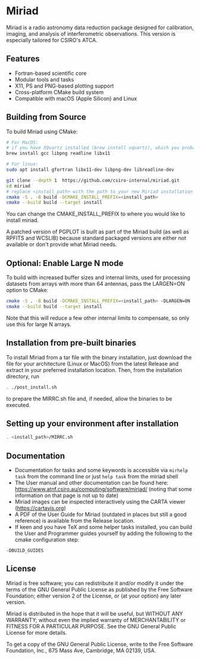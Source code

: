 # Miriad

Miriad is a radio astronomy data reduction package designed for calibration, imaging, and analysis of interferometric observations. 
This version is especially tailored for CSIRO's ATCA.

## Features

- Fortran-based scientific core
- Modular tools and tasks
- X11, PS and PNG-based plotting support
- Cross-platform CMake build system
- Compatible with macOS (Apple Silicon) and Linux

## Building from Source

To build Miriad using CMake:

```bash
# For MacOS:
# if you have XQuartz installed (brew install xquartz), which you probably should, you can omit libx11
brew install gcc libpng readline libx11

# For linux:
sudo apt install gfortran libx11-dev libpng-dev libreadline-dev

git clone --depth 1  https://github.com/csiro-internal/miriad.git
cd miriad
# replace <install_path> with the path to your new Miriad installation (e.g., $HOME/miriad or /opt/miriad)
cmake -S . -B build -DCMAKE_INSTALL_PREFIX=<install_path>
cmake --build build --target install
```
You can change the CMAKE_INSTALL_PREFIX to where you would like to install miriad.

A patched version of PGPLOT is built as part of the Miriad build (as well as RPFITS and WCSLIB) because standard packaged versions are either not available or don't provide what Miriad needs.

## Optional: Enable Large N mode
To build with increased buffer sizes and internal limits, used for processing datasets from arrays with more than 64 antennas, pass the LARGEN=ON option to CMake:

```bash
cmake -S . -B build -DCMAKE_INSTALL_PREFIX=<install_path> -DLARGEN=ON
cmake --build build --target install
```
Note that this will reduce a few other internal limits to compensate, so only use this for large N arrays.

## Installation from pre-built binaries

To install Miriad from a tar file with the binary installation, just download the file for your architecture (Linux or MacOS) from the latest Release and extract in your preferred installation location.
Then, from the installation directory, run
```bash
. ./post_install.sh
```
to prepare the MIRRC.sh file and, if needed, allow the binaries to be executed.

## Setting up your environment after installation
```bash
. <install_path>/MIRRC.sh
```

## Documentation
- Documentation for tasks and some keywords is accessible via `mirhelp task` from the command line or just `help task` from the miriad shell
- The User manual and other documentation can be found here: https://www.atnf.csiro.au/computing/software/miriad/ (noting that some information on that page is not up to date)
- Miriad images can be inspected interactively using the CARTA viewer (https://cartavis.org)
- A PDF of the User Guide for Miriad (outdated in places but still a good reference) is available from the Release location.
- If keen and you have TeX and some helper tasks installed, you can build the User and Programmer guides yourself by adding the following to the cmake configuration step:
```
-DBUILD_GUIDES
```


## License
Miriad is free software; you can redistribute it and/or modify
it under the terms of the GNU General Public License as published by
the Free Software Foundation; either version 2 of the License, or
(at your option) any later version.

Miriad is distributed in the hope that it will be useful,
but WITHOUT ANY WARRANTY; without even the implied warranty of
MERCHANTABILITY or FITNESS FOR A PARTICULAR PURPOSE.  See the
GNU General Public License for more details.

To get a copy of the GNU General Public License, write to the
Free Software Foundation, Inc., 675 Mass Ave, Cambridge, MA 02139, USA.
